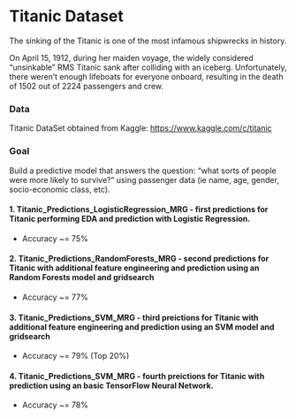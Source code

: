 # Titanic Dataset

The sinking of the Titanic is one of the most infamous shipwrecks in history. 

On April 15, 1912, during her maiden voyage, the widely considered “unsinkable” RMS Titanic sank after colliding with an iceberg. Unfortunately, there weren’t enough lifeboats for everyone onboard, resulting in the death of 1502 out of 2224 passengers and crew.

### Data

Titanic DataSet obtained from Kaggle: https://www.kaggle.com/c/titanic

### Goal

Build a predictive model that answers the question: “what sorts of people were more likely to survive?” using passenger data (ie name, age, gender, socio-economic class, etc).


#### 1. Titanic_Predictions_LogisticRegression_MRG - first predictions for Titanic performing EDA and prediction with Logistic Regression.
 * Accuracy ~= 75%

#### 2. Titanic_Predictions_RandomForests_MRG - second predictions for Titanic with additional feature engineering and prediction using an Random Forests model and gridsearch
 * Accuracy ~= 77%

#### 3. Titanic_Predictions_SVM_MRG - third preictions for Titanic with additional feature engineering and prediction using an SVM model and gridsearch
 * Accuracy ~= 79% (Top 20%)

#### 4. Titanic_Predictions_SVM_MRG - fourth preictions for Titanic with  prediction using an basic TensorFlow Neural Network.
 * Accuracy ~= 78%
